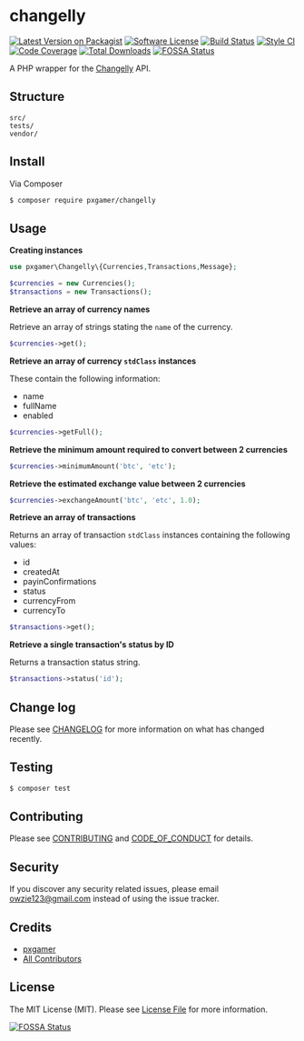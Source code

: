 # changelly

[![Latest Version on Packagist][ico-version]][link-packagist]
[![Software License][ico-license]](LICENSE.md)
[![Build Status][ico-travis]][link-travis]
[![Style CI][ico-styleci]][link-styleci]
[![Code Coverage][ico-code-quality]][link-code-quality]
[![Total Downloads][ico-downloads]][link-downloads]
[![FOSSA Status](https://app.fossa.io/api/projects/git%2Bgithub.com%2Fpxgamer%2Fchangelly.svg?type=shield)](https://app.fossa.io/projects/git%2Bgithub.com%2Fpxgamer%2Fchangelly?ref=badge_shield)

A PHP wrapper for the [Changelly] API.

## Structure

```
src/
tests/
vendor/
```

## Install

Via Composer

```bash
$ composer require pxgamer/changelly
```

## Usage

**Creating instances**

```php
use pxgamer\Changelly\{Currencies,Transactions,Message};

$currencies = new Currencies();
$transactions = new Transactions();
```

**Retrieve an array of currency names**

Retrieve an array of strings stating the `name` of the currency.

```php
$currencies->get();
```

**Retrieve an array of currency `stdClass` instances**

These contain the following information:

- name
- fullName
- enabled

```php
$currencies->getFull();
```

**Retrieve the minimum amount required to convert between 2 currencies**

```php
$currencies->minimumAmount('btc', 'etc');
```

**Retrieve the estimated exchange value between 2 currencies**

```php
$currencies->exchangeAmount('btc', 'etc', 1.0);
```

**Retrieve an array of transactions**

Returns an array of transaction `stdClass` instances containing the following values:

- id
- createdAt
- payinConfirmations
- status
- currencyFrom
- currencyTo

```php
$transactions->get();
```

**Retrieve a single transaction's status by ID**

Returns a transaction status string.

```php
$transactions->status('id');
```

## Change log

Please see [CHANGELOG](CHANGELOG.md) for more information on what has changed recently.

## Testing

```bash
$ composer test
```

## Contributing

Please see [CONTRIBUTING](CONTRIBUTING.md) and [CODE_OF_CONDUCT](CODE_OF_CONDUCT.md) for details.

## Security

If you discover any security related issues, please email owzie123@gmail.com instead of using the issue tracker.

## Credits

- [pxgamer][link-author]
- [All Contributors][link-contributors]

## License

The MIT License (MIT). Please see [License File](LICENSE.md) for more information.

[changelly]: https://changelly.com

[ico-version]: https://img.shields.io/packagist/v/pxgamer/changelly.svg?style=flat-square
[ico-license]: https://img.shields.io/badge/license-MIT-brightgreen.svg?style=flat-square
[ico-travis]: https://img.shields.io/travis/pxgamer/changelly/master.svg?style=flat-square
[ico-styleci]: https://styleci.io/repos/114899505/shield
[ico-code-quality]: https://img.shields.io/codecov/c/github/pxgamer/changelly.svg?style=flat-square
[ico-downloads]: https://img.shields.io/packagist/dt/pxgamer/changelly.svg?style=flat-square

[link-packagist]: https://packagist.org/packages/pxgamer/changelly
[link-travis]: https://travis-ci.org/pxgamer/changelly
[link-styleci]: https://styleci.io/repos/114899505
[link-code-quality]: https://codecov.io/gh/pxgamer/changelly
[link-downloads]: https://packagist.org/packages/pxgamer/changelly
[link-author]: https://github.com/pxgamer
[link-contributors]: ../../contributors


[![FOSSA Status](https://app.fossa.io/api/projects/git%2Bgithub.com%2Fpxgamer%2Fchangelly.svg?type=large)](https://app.fossa.io/projects/git%2Bgithub.com%2Fpxgamer%2Fchangelly?ref=badge_large)